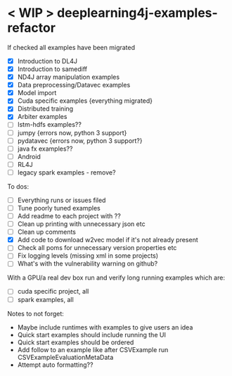 # < WIP > deeplearning4j-examples-refactor

If checked all examples have been migrated
- [X] Introduction to DL4J
- [X] Introduction to samediff
- [X] ND4J array manipulation examples
- [X] Data preprocessing/Datavec examples 
- [X] Model import
- [X] Cuda specific examples {everything migrated}
- [X] Distributed training
- [X] Arbiter examples
- [ ] lstm-hdfs examples??
- [ ] jumpy {errors now, python 3 support}
- [ ] pydatavec {errors now, python 3 support?}
- [ ] java fx examples??
- [ ] Android
- [ ] RL4J
- [ ] legacy spark examples - remove?

To dos: 
- [ ] Everything runs or issues filed
- [ ] Tune poorly tuned examples
- [ ] Add readme to each project with ??
- [ ] Clean up printing with unnecessary json etc
- [ ] Clean up comments
- [X] Add code to download w2vec model if it's not already present
- [ ] Check all poms for unnecessary version properties etc
- [ ] Fix logging levels (missing xml in some projects)
- [ ] What's with the vulnerability warning on github?

With a GPU/a real dev box run and verify long running examples which are:
- [ ] cuda specific project, all
- [ ] spark examples, all

Notes to not forget:
- Maybe include runtimes with examples to give users an idea
- Quick start examples should include running the UI
- Quick start examples should be ordered
- Add follow to an example like after CSVExample run CSVExampleEvaluationMetaData
- Attempt auto formatting??
